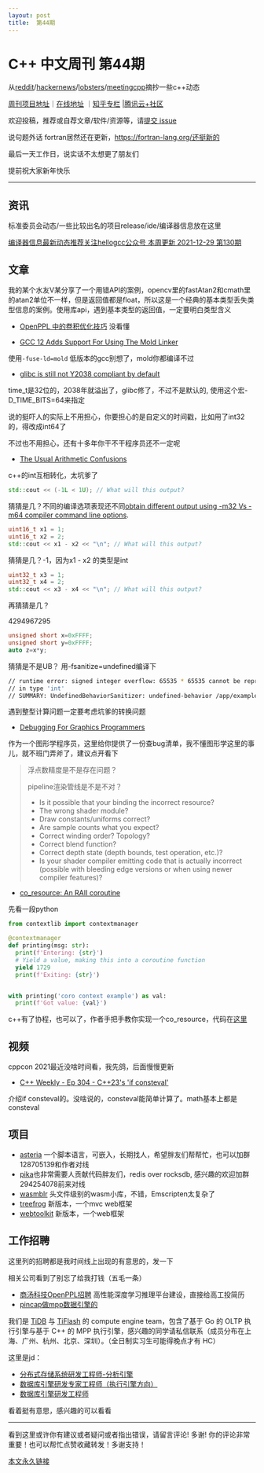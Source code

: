 ```yaml
---
layout: post
title:  第44期
---
```


# C++ 中文周刊 第44期

从[reddit](https://www.reddit.com/r/cpp/)/[hackernews](https://news.ycombinator.com/)/[lobsters](https://lobste.rs/)/[meetingcpp](https://www.meetingcpp.com/blog/blogroll/items/Meeting-Cpp-Blogroll-310.html)摘抄一些c++动态

[周刊项目地址](https://github.com/wanghenshui/cppweeklynews)｜[在线地址](https://wanghenshui.github.io/cppweeklynews/) ｜[知乎专栏](https://www.zhihu.com/column/jieyaren) |[腾讯云+社区](https://cloud.tencent.com/developer/column/92884)

欢迎投稿，推荐或自荐文章/软件/资源等，请[提交 issue](https://github.com/wanghenshui/cppweeklynews/issues)



 说句题外话 fortran居然还在更新，https://fortran-lang.org/还挺新的

最后一天工作日，说实话不太想更了朋友们

提前祝大家新年快乐

---

## 资讯

标准委员会动态/一些比较出名的项目release/ide/编译器信息放在这里

[编译器信息最新动态推荐关注hellogcc公众号 本周更新 2021-12-29 第130期](https://github.com/hellogcc/osdt-weekly/blob/master/weekly/2021-12-29.md)

## 文章

我的某个水友V某分享了一个用错API的案例，opencv里的fastAtan2和cmath里的atan2单位不一样，但是返回值都是float，所以这是一个经典的基本类型丢失类型信息的案例。使用库api，遇到基本类型的返回值，一定要明白类型含义

- [OpenPPL 中的卷积优化技巧](https://zhuanlan.zhihu.com/p/450310581) 没看懂

- [GCC 12 Adds Support For Using The Mold Linker](https://www.phoronix.com/scan.php?page=news_item&px=GCC-12-Mold-Linker) 

使用`-fuse-ld=mold` 低版本的gcc别想了，mold你都编译不过

- [glibc is still not Y2038 compliant by default](https://ariadne.space/2021/12/29/glibc-is-still-not-y2038-compliant-by-default/)

time_t是32位的，2038年就溢出了，glibc修了，不过不是默认的, 使用这个宏-D_TIME_BITS=64来指定

说的挺吓人的实际上不用担心，你要担心的是自定义的时间戳，比如用了int32的，得改成int64了

不过也不用担心，还有十多年你干不干程序员还不一定呢

- [The Usual Arithmetic Confusions](https://shafik.github.io/c++/2021/12/30/usual_arithmetic_confusions.html)

c++的int互相转化，太坑爹了

```c++
std::cout << (-1L < 1U); // What will this output?
```

猜猜是几？不同的编译选项表现还不同[obtain different output using -m32 Vs -m64 compiler command line options](https://godbolt.org/z/83qfWh3vr).

```c++
uint16_t x1 = 1;
uint16_t x2 = 2;
std::cout << x1 - x2 << "\n"; // What will this output?
```

猜猜是几？-1，因为x1 - x2 的类型是int

```c++
uint32_t x3 = 1;
uint32_t x4 = 2;
std::cout << x3 - x4 << "\n"; // What will this output?

```

再猜猜是几？

4294967295 

```c++
unsigned short x=0xFFFF;
unsigned short y=0xFFFF;
auto z=x*y; 
```

猜猜是不是UB？ 用-fsanitize=undefined编译下

```bash
// runtime error: signed integer overflow: 65535 * 65535 cannot be represented
// in type 'int'
// SUMMARY: UndefinedBehaviorSanitizer: undefined-behavior /app/example.cpp:7:13 in
```

遇到整型计算问题一定要考虑坑爹的转换问题



- [Debugging For Graphics Programmers](https://www.jeremyong.com/graphics/2021/12/27/debugging-for-graphics-programmers/)

作为一个图形学程序员，这里给你提供了一份查bug清单，我不懂图形学这里的事儿，就不班门弄斧了，建议点开看下

> 浮点数精度是不是存在问题？
>
> pipeline渲染管线是不是不对？
>
> - Is it possible that your binding the incorrect resource?
> - The wrong shader module?
> - Draw constants/uniforms correct?
> - Are sample counts what you expect?
> - Correct winding order? Topology?
> - Correct blend function?
> - Correct depth state (depth bounds, test operation, etc.)?
> - Is your shader compiler emitting code that is actually incorrect  (possible with bleeding edge versions or when using newer compiler  features)?

- [co_resource<T>: An RAII coroutine](https://vector-of-bool.github.io/2021/12/30/co_resource.html)

先看一段python

```python
from contextlib import contextmanager

@contextmanager
def printing(msg: str):
  print(f'Entering: {str}')
  # Yield a value, making this into a coroutine function
  yield 1729
  print(f'Exiting: {str}')


with printing('coro context example') as val:
  print(f'Got value: {val}')

```

c++有了协程，也可以了，作者手把手教你实现一个co_resource，代码在[这里](https://github.com/vector-of-bool/neo-fun/blob/develop/src/neo/co_resource.hpp)



## 视频

cppcon 2021最近没啥时间看，我先鸽，后面慢慢更新

- [C++ Weekly - Ep 304 - C++23's 'if consteval'](https://www.youtube.com/watch?v=AtdlMB_n2pI)

介绍if consteval的。没啥说的，consteval能简单计算了。math基本上都是consteval



## 项目
- [asteria](https://github.com/lhmouse/asteria) 一个脚本语言，可嵌入，长期找人，希望胖友们帮帮忙，也可以加群128705139和作者对线
- [pika](https://github.com/OpenAtomFoundation/pika)也非常需要人贡献代码胖友们，redis over rocksdb, 感兴趣的欢迎加群294254078前来对线
- [wasmblr](https://github.com/bwasti/wasmblr) 头文件级别的wasm小库，不错，Emscripten太复杂了
- [treefrog](https://github.com/treefrogframework/treefrog-framework/releases/tag/v2.3.0)  新版本，一个mvc web框架
- [webtoolkit](https://www.webtoolkit.eu/wt/news/2021/12/27/wt___jwt_4_6_1_released)  新版本，一个web框架

## 工作招聘

这里列的招聘都是我时间线上出现的有意思的，发一下

相关公司看到了别忘了给我打钱（五毛一条）

- [商汤科技OpenPPL招聘](https://www.zhihu.com/pin/1458834090074472449) 高性能深度学习推理平台建设，直接给高工投简历
- [pincap做mpp数据引擎的](https://zhuanlan.zhihu.com/p/451809358)

我们是 [TiDB](https://link.zhihu.com/?target=https%3A//docs.pingcap.com/zh/tidb/stable/overview) 与 [TiFlash](https://link.zhihu.com/?target=https%3A//docs.pingcap.com/zh/tidb/stable/tiflash-overview) 的 compute engine team，包含了基于 Go 的 OLTP 执行引擎与基于 C++ 的 MPP 执行引擎，感兴趣的同学请私信联系（成员分布在上海、广州、杭州、北京、深圳）。（全日制实习生可能得晚点才有 HC）

这里是jd：

- [分布式存储系统研发工程师-分析引擎](https://link.zhihu.com/?target=https%3A//careers.pingcap.com/apply/pingcap/39950/%23/job/1bc7946f-8ccd-422c-99b8-9be998b95b14)
- [数据库引擎研发专家工程师（执行引擎方向）](https://link.zhihu.com/?target=https%3A//careers.pingcap.com/apply/pingcap/39950/%23/job/c242f559-e543-4048-8d8f-424500962967)
- [数据库引擎研发工程师](https://link.zhihu.com/?target=https%3A//careers.pingcap.com/apply/pingcap/39950/%23/job/6914dba4-c0e2-4fd9-96d5-52219679bbfe)

看着挺有意思，感兴趣的可以看看



---

看到这里或许你有建议或者疑问或者指出错误，请留言评论! 多谢!  你的评论非常重要！也可以帮忙点赞收藏转发！多谢支持！

[本文永久链接](https://wanghenshui.github.io/cppweeklynews/posts/044.html)
